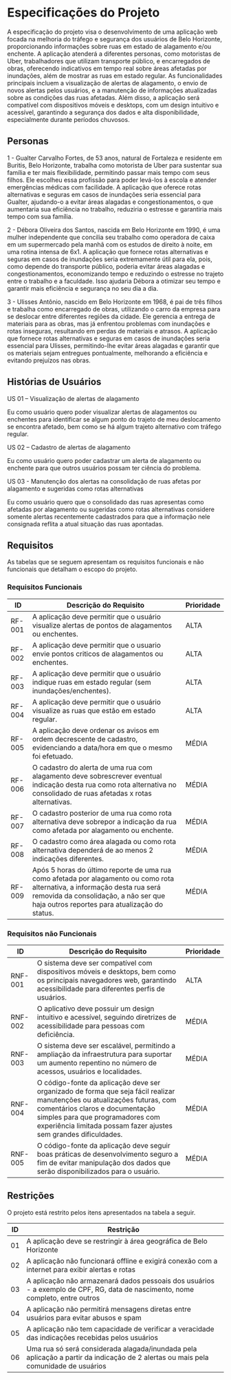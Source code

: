 # Especificações do Projeto

A especificação do projeto visa o desenvolvimento de uma aplicação web focada na melhoria do tráfego e segurança dos usuários de Belo Horizonte, proporcionando informações sobre ruas em estado de alagamento e/ou enchente. A aplicação atenderá a diferentes personas, como motoristas de Uber, trabalhadores que utilizam transporte público, e encarregados de obras, oferecendo indicativos em tempo real sobre áreas afetadas por inundações, além de mostrar as ruas em estado regular. As funcionalidades principais incluem a visualização de alertas de alagamento, o envio de novos alertas pelos usuários, e a manutenção de informações atualizadas sobre as condições das ruas afetadas. Além disso, a aplicação será compatível com dispositivos móveis e desktops, com um design intuitivo e acessível, garantindo a segurança dos dados e alta disponibilidade, especialmente durante períodos chuvosos. 

## Personas

1 - Gualter Carvalho Fortes, de 53 anos, natural de Fortaleza e residente em Buritis, Belo Horizonte, trabalha como motorista de Uber para sustentar sua família e ter mais flexibilidade, permitindo passar mais tempo com seus filhos. Ele escolheu essa profissão para poder levá-los à escola e atender emergências médicas com facilidade. A aplicação que oferece rotas alternativas e seguras em casos de inundações seria essencial para Gualter, ajudando-o a evitar áreas alagadas e congestionamentos, o que aumentaria sua eficiência no trabalho, reduziria o estresse e garantiria mais tempo com sua família.

2 - Débora Oliveira dos Santos, nascida em Belo Horizonte em 1990, é uma mulher independente que concilia seu trabalho como operadora de caixa em um supermercado pela manhã com os estudos de direito à noite, em uma rotina intensa de 6x1. A aplicação que fornece rotas alternativas e seguras em casos de inundações seria extremamente útil para ela, pois, como depende do transporte público, poderia evitar áreas alagadas e congestionamentos, economizando tempo e reduzindo o estresse no trajeto entre o trabalho e a faculdade. Isso ajudaria Débora a otimizar seu tempo e garantir mais eficiência e segurança no seu dia a dia.

3 - Ulisses Antônio, nascido em Belo Horizonte em 1968, é pai de três filhos e trabalha como encarregado de obras, utilizando o carro da empresa para se deslocar entre diferentes regiões da cidade. Ele gerencia a entrega de materiais para as obras, mas já enfrentou problemas com inundações e rotas inseguras, resultando em perdas de materiais e atrasos. A aplicação que fornece rotas alternativas e seguras em casos de inundações seria essencial para Ulisses, permitindo-lhe evitar áreas alagadas e garantir que os materiais sejam entregues pontualmente, melhorando a eficiência e evitando prejuízos nas obras.


## Histórias de Usuários

US 01 – Visualização de alertas de alagamento

Eu como usuário quero poder visualizar alertas de alagamentos ou enchentes para identificar se algum ponto do trajeto de meu deslocamento se encontra afetado, bem como se há algum trajeto alternativo com tráfego regular.

US 02 – Cadastro de alertas de alagamento

Eu como usuário quero poder cadastrar um alerta de alagamento ou enchente para que outros usuários possam ter ciência do problema.

US 03 - Manutenção dos alertas na consolidação de ruas afetas por alagamento e sugeridas como rotas alternativas

Eu como usuário quero que o consolidado das ruas apresentas como afetadas por alagamento ou sugeridas como rotas alternativas considere somente alertas recentemente cadastrados para que a informação nele consignada reflita a atual situação das ruas apontadas.

## Requisitos

As tabelas que se seguem apresentam os requisitos funcionais e não funcionais que detalham o escopo do projeto.

### Requisitos Funcionais

|ID    | Descrição do Requisito  | Prioridade | 
|------|-----------------------------------------|----| 
|RF-001| A aplicação deve permitir que o usuário visualize alertas de pontos de alagamentos ou enchentes. | ALTA |  
|RF-002| A aplicação deve permitir que o usuario envie pontos criticos de alagamentos ou enchentes. | ALTA | 
|RF-003| A aplicação deve permitir que o usuário indique ruas em estado regular (sem inundações/enchentes). | ALTA |
|RF-004| A aplicação deve permitir que o usuário visualize as ruas que estão em estado regular. | ALTA |
|RF-005| A aplicação deve ordenar os avisos em ordem decrescente de cadastro, evidenciando a data/hora em que o mesmo foi efetuado. | MÉDIA |
|RF-006| O cadastro do alerta de uma rua com alagamento deve sobrescrever eventual indicação desta rua como rota alternativa no consolidado de ruas afetadas x rotas alternativas. | MÉDIA |
|RF-007| O cadastro posterior de uma rua como rota alternativa deve sobrepor a indicação da rua como afetada por alagamento ou enchente. | MÉDIA |
|RF-008| O cadastro como área alagada ou como rota alternativa dependerá de ao menos 2 indicações diferentes. | MÉDIA |
|RF-009| Após 5 horas do último reporte de uma rua como afetada por alagamento ou como rota alternativa, a informação desta rua será removida da consolidação, a não ser que haja outros reportes para atualização do status.  | MÉDIA |



### Requisitos não Funcionais

|ID     | Descrição do Requisito  |Prioridade |
|-------|-------------------------|----|
|RNF-001|O sistema deve ser compatível com dispositivos móveis e desktops, bem como os principais navegadores web, garantindo acessibilidade para diferentes perfis de usuários.| ALTA | 
|RNF-002|O aplicativo deve possuir um design intuitivo e acessível, seguindo diretrizes de acessibilidade para pessoas com deficiência. | MÉDIA |
|RNF-003|O sistema deve ser escalável, permitindo a ampliação da infraestrutura para suportar um aumento repentino no número de acessos, usuários e localidades. | MÉDIA |
|RNF-004|O código-fonte da aplicação deve ser organizado de forma que seja fácil realizar manutenções ou atualizações futuras, com comentários claros e documentação simples para que programadores com experiência limitada possam fazer ajustes sem grandes dificuldades. | MÉDIA |
|RNF-005|O código-fonte da aplicação deve seguir boas práticas de desenvolvimento seguro a fim de evitar manipulação dos dados que serão disponibilizados para o usuário. | MÉDIA |

## Restrições

O projeto está restrito pelos itens apresentados na tabela a seguir.

|ID| Restrição                                             |
|--|-------------------------------------------------------|
|01| A aplicação deve se restringir à área geográfica de Belo Horizonte |
|02| A aplicação não funcionará offline e exigirá conexão com a internet para exibir alertas e rotas |
|03| A aplicação não armazenará dados pessoais dos usuários - a exemplo de CPF, RG, data de nascimento, nome completo, entre outros |
|04| A aplicação não permitirá mensagens diretas entre usuários para evitar abusos e spam |
|05| A aplicação não tem capacidade de verificar a veracidade das indicações recebidas pelos usuários | 
|06| Uma rua só será considerada alagada/inundada pela aplicação a partir da indicação de 2 alertas ou mais pela comunidade de usuários | 
